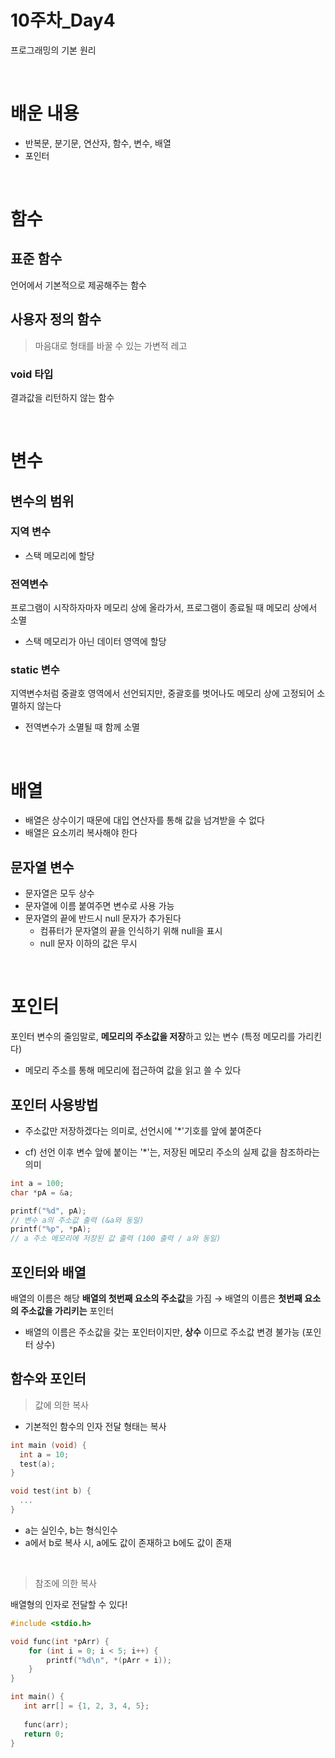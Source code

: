 # 10주차_Day4
프로그래밍의 기본 원리

<br>

# 배운 내용
- 반복문, 분기문, 연산자, 함수, 변수, 배열
- 포인터

<br>

# 함수
## 표준 함수
언어에서 기본적으로 제공해주는 함수

## 사용자 정의 함수
> 마음대로 형태를 바꿀 수 있는 가변적 레고

### void 타입
결과값을 리턴하지 않는 함수

<br>

# 변수
## 변수의 범위
### 지역 변수
- 스택 메모리에 할당

### 전역변수
프로그램이 시작하자마자 메모리 상에 올라가서, 프로그램이 종료될 때 메모리 상에서 소멸
- 스택 메모리가 아닌 데이터 영역에 할당

### static 변수
지역변수처럼 중괄호 영역에서 선언되지만, 중괄호를 벗어나도 메모리 상에 고정되어 소멸하지 않는다
- 전역변수가 소멸될 때 함께 소멸

<br>

# 배열
- 배열은 상수이기 때문에 대입 연산자를 통해 값을 넘겨받을 수 없다
- 배열은 요소끼리 복사해야 한다

## 문자열 변수
- 문자열은 모두 상수
- 문자열에 이름 붙여주면 변수로 사용 가능
- 문자열의 끝에 반드시 null 문자가 추가된다
  - 컴퓨터가 문자열의 끝을 인식하기 위해 null을 표시
  - null 문자 이하의 값은 무시

<br>

# 포인터
포인터 변수의 줄임말로, **메모리의 주소값을 저장**하고 있는 변수 (특정 메모리를 가리킨다)
- 메모리 주소를 통해 메모리에 접근하여 값을 읽고 쓸 수 있다

## 포인터 사용방법
- 주소값만 저장하겠다는 의미로, 선언시에 '*'기호를 앞에 붙여준다

- cf) 선언 이후 변수 앞에 붙이는 '*'는, 저장된 메모리 주소의 실제 값을 참조하라는 의미 
```c
int a = 100;
char *pA = &a;

printf("%d", pA); 
// 변수 a의 주소값 출력 (&a와 동일)
printf("%p", *pA); 
// a 주소 메모리에 저장된 값 출력 (100 출력 / a와 동일)
```

## 포인터와 배열
배열의 이름은 해당 **배열의 첫번째 요소의 주소값**을 가짐 → 배열의 이름은 **첫번째 요소의 주소값을 가리키는** 포인터

- 배열의 이름은 주소값을 갖는 포인터이지만, **상수** 이므로 주소값 변경 불가능 (포인터 상수)

## 함수와 포인터
> 값에 의한 복사 

- 기본적인 함수의 인자 전달 형태는 복사
```c
int main (void) {
  int a = 10;
  test(a);
}

void test(int b) {
  ...
}
```
- a는 실인수, b는 형식인수
- a에서 b로 복사 시, a에도 값이 존재하고 b에도 값이 존재

<br>

> 참조에 의한 복사

배열형의 인자로 전달할 수 있다! 

```c
#include <stdio.h>

void func(int *pArr) {
    for (int i = 0; i < 5; i++) {
        printf("%d\n", *(pArr + i));   
    }
}

int main() {
   int arr[] = {1, 2, 3, 4, 5};
   
   func(arr);
   return 0;
}
```
